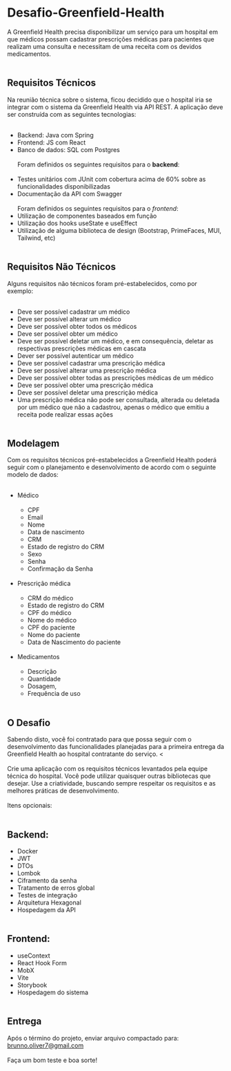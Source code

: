 # Desafio-Greenfield-Health
A Greenfield Health precisa disponibilizar um serviço para um hospital em que médicos possam cadastrar prescrições médicas para pacientes que realizam uma consulta e necessitam de uma receita com os devidos medicamentos.
<br></br>

## Requisitos Técnicos
Na reunião técnica sobre o sistema, ficou decidido que o hospital iria se integrar com o sistema da Greenfield Health via API REST. A aplicação deve ser construída com as seguintes tecnologias:
<br></br>
- Backend: Java com Spring
- Frontend: JS com React
- Banco de dados: SQL com Postgres
<br></br>
Foram definidos os seguintes requisitos para o **backend**:
<br></br>
- Testes unitários com JUnit com cobertura acima de 60% sobre as funcionalidades disponibilizadas
- Documentação da API com Swagger
<br></br>
Foram definidos os seguintes requisitos para o *frontend*:
- Utilização de componentes baseados em função
- Utilização dos hooks useState e useEffect
- Utilização de alguma biblioteca de design (Bootstrap, PrimeFaces, MUI, Tailwind, etc)
<br></br>
## Requisitos Não Técnicos
Alguns requisitos não técnicos foram pré-estabelecidos, como por exemplo:
<br></br>
- Deve ser possível cadastrar um médico
- Deve ser possível alterar um médico
- Deve ser possível obter todos os médicos
- Deve ser possível obter um médico
- Deve ser possível deletar um médico, e em consequência, deletar as respectivas prescrições médicas em cascata
- Dever ser possível autenticar um médico
- Deve ser possível cadastrar uma prescrição médica
- Deve ser possível alterar uma prescrição médica
- Deve ser possível obter todas as prescrições médicas de um médico
- Deve ser possível obter uma prescrição médica
- Deve ser possível deletar uma prescrição médica
- Uma prescrição médica não pode ser consultada, alterada ou deletada por um médico que não a cadastrou, apenas o médico que emitiu a receita pode realizar essas ações
<br></br>
## Modelagem
Com os requisitos técnicos pré-estabelecidos a Greenfield Health poderá seguir com o planejamento e desenvolvimento de acordo com o seguinte modelo de dados:
<br></br>
- Médico
<br></br>
  - CPF
  - Email
  - Nome
  - Data de nascimento
  - CRM
  - Estado de registro do CRM
  - Sexo
  - Senha
  - Confirmação da Senha
 <br></br>
- Prescrição médica 
<br></br>
  - CRM do médico
  - Estado de registro do CRM
  - CPF do médico
  - Nome do médico
  - CPF do paciente
  - Nome do paciente
  - Data de Nascimento do paciente
 <br></br>
 - Medicamentos
 <br></br>
   - Descrição
   - Quantidade
   - Dosagem,
   - Frequência de uso
<br></br>
## O Desafio
Sabendo disto, você foi contratado para que possa seguir com o desenvolvimento das funcionalidades planejadas para a primeira entrega da Greenfield Health ao hospital contratante
do serviço. 
<<br></br>
Crie uma aplicação com os requisitos técnicos levantados pela equipe técnica do hospital. Você pode utilizar quaisquer outras bibliotecas que desejar. Use a criatividade, buscando sempre respeitar os requisitos e as melhores práticas de desenvolvimento.
<br></br>
Itens opcionais:
<br></br>
## Backend:
  - Docker
  - JWT
  - DTOs
  - Lombok
  - Ciframento da senha
  - Tratamento de erros global
  - Testes de integração
  - Arquitetura Hexagonal
  - Hospedagem da API
<br></br>
## Frontend:
  - useContext
  - React Hook Form
  - MobX
  - Vite
  - Storybook
  - Hospedagem do sistema
<br></br>
## Entrega
Após o término do projeto, enviar arquivo compactado para:
brunno.oliver7@gmail.com
<br></br>
Faça um bom teste e boa sorte!
